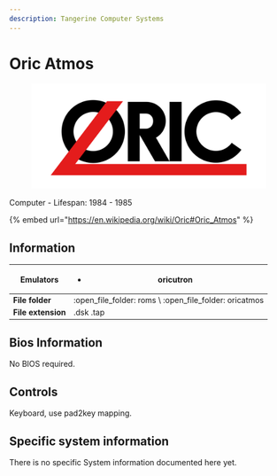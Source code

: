 ```yaml
---
description: Tangerine Computer Systems
---
```


# Oric Atmos

<figure><img src="https://raw.githubusercontent.com/fabricecaruso/es-theme-carbon/52ff37c9e265587d006945a2ba695b5a962b3a3d/art/logos/oric.svg" alt=""><figcaption></figcaption></figure>

Computer - Lifespan: 1984 - 1985

{% embed url="https://en.wikipedia.org/wiki/Oric#Oric_Atmos" %}

## Information

| **Emulators**      | <ul><li>oricutron</li></ul>                                |
| ------------------ | ---------------------------------------------------------- |
| **File folder**    | :open\_file\_folder: roms \ :open\_file\_folder: oricatmos |
| **File extension** | .dsk .tap                                                  |

## Bios Information

No BIOS required.

## Controls

Keyboard, use pad2key mapping.

## Specific system information

There is no specific System information documented here yet.
